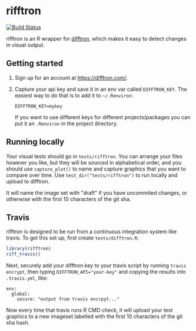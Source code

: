 # rifftron

[![Build Status](https://travis-ci.org/hadley/rifftron.png?branch=master)](https://travis-ci.org/hadley/rifftron)

rifftron is an R wrapper for [difftron](http://difftron.com), which makes it
easy to detect changes in visual output.

## Getting started

1.  Sign up for an account at https://difftron.com/.

2.  Capture your api key and save it in an env var called `DIFFTRON_KEY`.
    The easiest way to do that is to add it to `~/.Renviron`:

    ```
    DIFFTRON_KEY=mykey
    ```

    If you want to use different keys for different projects/packages
    you can put it an `.Renviron` in the project directory.

## Running locally

Your visual tests should go in `tests/rifftron`. You can arrange your files
however you like, but they will be sourced in alphabetical order, and you
should use `capture_plot()` to name and capture graphics that you want to
compare over time.  Use `test_dir("tests/rifftron")` to run locally and
upload to difftron.

It will name the image set with "draft" if you have uncommited
changes, or otherwise with the first 10 characters of the git sha.

## Travis

rifftron is designed to be run from a continuous integration system like
travis. To get this set up, first create `tests/difftron.R`:

```R
library(rifftron)
riff_travis()
```

Next, securely add your difftron key to your travis script by running
`travis encrypt`, then typing `DIFFTRON_API="your-key"` and copying the
results into `.travis.yml`, like:

```
env:
  global:
    secure: "output from travis encrpyt..."
```

Now every time that travis runs R CMD check, it will upload your test
graphics to a new imageset labelled with the first 10 characters of the
git sha hash.
